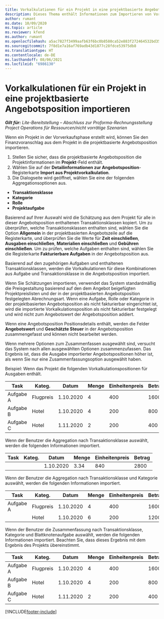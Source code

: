 ```yaml
---
title: Vorkalkulationen für ein Projekt in eine projektbasierte Angebotsposition importieren – Lite
description: Dieses Thema enthält Informationen zum Importieren von Vorkalkulationen aus einem Projekt in eine Angebotsposition.
author: rumant
ms.date: 10/09/2020
ms.topic: article
ms.reviewer: kfend
ms.author: rumant
ms.openlocfilehash: a5ac7827f3499aafb63f6bc0b8580ca52e883f272464532bd353170a12b3ae55
ms.sourcegitcommit: 7f8d1e7a16af769adb43d1877c28fdce53975db8
ms.translationtype: HT
ms.contentlocale: de-DE
ms.lasthandoff: 08/06/2021
ms.locfileid: "6986130"
---
```

# <a name="import-estimates-for-a-project-to-a-project-based-quote-line"></a>Vorkalkulationen für ein Projekt in eine projektbasierte Angebotsposition importieren 

_**Gilt für:** Lite-Bereitstellung – Abschluss zur Proforma-Rechnungsstellung Project Operations für Ressourcen/nicht vorrätige Szenarien_

Wenn ein Projekt in der Vorverkaufsphase erstellt wird, können Sie den Finanzvoranschlag aus dem Projekt in die projektbasierte Angebotsposition importieren.

1. Stellen Sie sicher, dass die projektbasierte Angebotsposition die Projektinformationen im **Projekt**-Feld enthält.
2. Wählen Sie auf der **Detailinformationen zur Angebotsposition**-Registerkarte **Import aus Projektvorkalkulation**.
3. Die Dialogseite wird geöffnet, wählen Sie eine der folgenden Aggregationsoptionen aus.

  - **Transaktionsklasse**
  - **Kategorie**
  - **Rolle** 
  - **Projektaufgabe**

Basierend auf Ihrer Auswahl wird die Schätzung aus dem Projekt für alle in dieser Angebotsposition enthaltenen Transaktionsklassen kopiert. Um zu überprüfen, welche Transaktionsklassen enthalten sind, wählen Sie die Option **Allgemein** in der projektbasierten Angebotszeile auf die Registerkarte, und überprüfen Sie die Werte für **Zeit einschließen**, **Ausgaben einschließen**, **Materialien einschließen** und **Gebühren einschließen**.  Um zu prüfen, welche Aufgaben enthalten sind, wählen Sie die Registerkarte **Fakturierbare Aufgaben** in der Angebotsposition aus.

Basierend auf den zugehörigen Aufgaben und enthaltenen Transaktionsklassen, werden die Vorkalkulationen für diese Kombinationen aus Aufgabe und Transaktionsklasse in die Angebotsposition importiert.

Wenn Sie Schätzungen importieren, verwendet das System standardmäßig die Preisgestaltung basierend auf den dem Angebot beigefügten Projektpreislisten und der in der projektbasierten Angebotsposition festgelegten Abrechnungsart. Wenn eine Aufgabe, Rolle oder Kategorie in der projektbasierten Angebotsposition als nicht fakturierbar eingerichtet ist, wird die importierte Vorkalkulationsposition als nicht fakturierbar festgelegt und wird nicht zum Angebotswert der Angebotsposition addiert.

Wenn eine Angebotsposition Positionsdetails enthält, werden die Felder **Angebotswert** und **Geschätzte Steuer** in der Angebotsposition zusammengefasst und können nicht bearbeitet werden.

Wenn mehrere Optionen zum Zusammenfassen ausgewählt sind, versucht das System nach allen ausgewählten Optionen zusammenzufassen. Das Ergebnis ist, dass die Ausgabe importierter Angebotspositionen höher ist, als wenn Sie nur eine Zusammenfassungsoption ausgewählt haben.

Beispiel: Wenn das Projekt die folgenden Vorkalkulationspositionen für Ausgaben enthält.

| Task | Kateg. | Datum | Menge | Einheitenpreis | Betrag |
| --- | --- | --- | --- | --- | --- |
| Aufgabe A | Flugpreis | 1.10.2020 | 4 | 400 | 1600 |
| Aufgabe B | Hotel | 1.10.2020 | 4 | 200 | 800 |
| Aufgabe C | Hotel | 1.11.2020 | 2 | 200 | 400 |

Wenn der Benutzer die Aggregation nach Transaktionsklasse auswählt, werden die folgenden Informationen importiert.

| Task | Kateg. | Datum | Menge | Einheitenpreis | Betrag |
| --- | --- | --- | --- | --- | --- |
|||1.10.2020 | 3.34 | 840 | 2800 |

Wenn der Benutzer die Aggregation nach Transaktionsklasse und Kategorie auswählt, werden die folgenden Informationen importiert.

| Task | Kateg. | Datum | Menge | Einheitenpreis | Betrag |
| --- | --- | --- | --- | --- | --- |
| Aufgabe A | Flugpreis | 1.10.2020 | 4 | 400 | 1600 |
| | Hotel | 1.10.2020 | 6 | 200 | 1200 |

Wenn der Benutzer die Zusammenfassung nach Transaktionsklasse, Kategorie und Blattknotenaufgabe auswählt, werden die folgenden Informationen importiert. Beachten Sie, dass dieses Ergebnis mit dem Ergebnis des Projekts übereinstimmt.

| Task | Kateg. | Datum | Menge | Einheitenpreis | Betrag |
| --- | --- | --- | --- | --- | --- |
| Aufgabe A | Flugpreis | 1.10.2020 | 4 | 400 | 1600 |
| Aufgabe B | Hotel | 1.10.2020 | 4 | 200 | 800 |
| Aufgabe C | Hotel | 1.11.2020 | 2 | 200 | 400 |


[!INCLUDE[footer-include](../../includes/footer-banner.md)]

